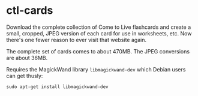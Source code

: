 # ctl-cards
Download the complete collection of Come to Live flashcards and create a small, cropped, JPEG version of each card for use in worksheets, etc. Now there's one fewer reason to ever visit that website again.

The complete set of cards comes to about 470MB. The JPEG conversions are about 36MB.

Requires the MagickWand library `libmagickwand-dev` which Debian users can get thusly:

    sudo apt-get install libmagickwand-dev
